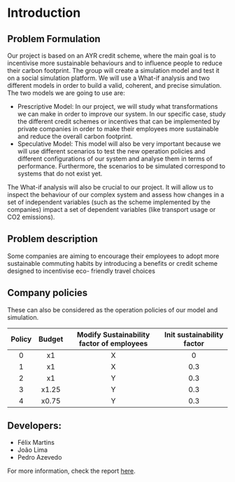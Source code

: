 # Introduction 

## Problem Formulation

Our project is based on an AYR credit scheme, where the main goal is to incentivise
more sustainable behaviours and to influence people to reduce their carbon footprint. The
group will create a simulation model and test it on a social simulation platform.
We will use a What-if analysis and two different models in order to build a valid,
coherent, and precise simulation. The two models we are going to use are:

- Prescriptive Model: In our project, we will study what transformations we can
make in order to improve our system. In our specific case, study the different credit
schemes or incentives that can be implemented by private companies in order to make
their employees more sustainable and reduce the overall carbon footprint.
- Speculative Model: This model will also be very important because we will use
different scenarios to test the new operation policies and different configurations of
our system and analyse them in terms of performance. Furthermore, the scenarios to
be simulated correspond to systems that do not exist yet.

The What-if analysis will also be crucial to our project. It will allow us to inspect the
behaviour of our complex system and assess how changes in a set of independent variables
(such as the scheme implemented by the companies) impact a set of dependent variables
(like transport usage or CO2 emissions).

## Problem description
Some companies are aiming to encourage their employees to adopt more sustainable
commuting habits by introducing a benefits or credit scheme designed to incentivise eco-
friendly travel choices

## Company policies
These can also be considered as the operation policies of our model and simulation.

| Policy | Budget | Modify Sustainability factor of employees | Init sustainability factor |
| :-:|:-:|:-:|:-:|
| 0 | x1 |X | 0 |
| 1 | x1 | X | 0.3 |
| 2 | x1 | Y | 0.3 |
| 3 | x1.25 | Y | 0.3|
| 4| x0.75 | Y | 0.3|


## Developers:

- Félix Martins
- João Lima
- Pedro Azevedo

For more information, check the report [here](doc/MS_CP1_WG_4.pdf).
